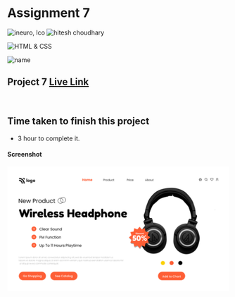 # Assignment 7

![ineuro, lco](https://img.shields.io/badge/iNeuron-LCO-green)
![hitesh choudhary](https://img.shields.io/badge/Hitesh--Choudhary-Full--stack--JS--bootcamp-red)

![HTML & CSS](https://img.shields.io/badge/HTML-CSS-orange)

![name](https://img.shields.io/badge/Vivek--Maurya--Maurya)

## Project 7 [Live Link](https://vivek-html-css-project07.netlify.app/)
 <br>

## Time taken to finish this project

-   3 hour to complete it.

#### Screenshot

![Desktop](./7.png)